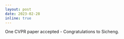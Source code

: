```yaml
---
layout: post
date: 2023-02-28
inline: true
---
```


One CVPR paper accepted - Congratulations to Sicheng.